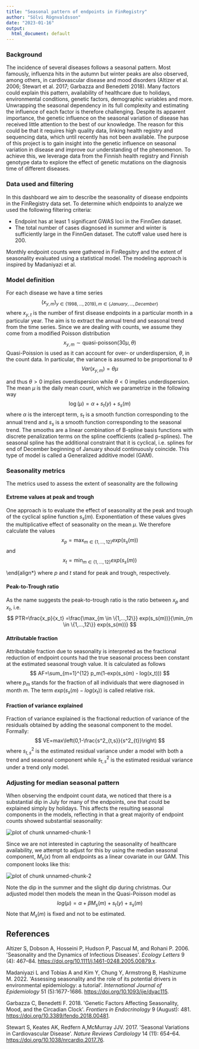 ```yaml
---
title: "Seasonal pattern of endpoints in FinRegistry"
author: "Sölvi Rögnvaldsson"
date: "2023-01-16"
output:
  html_document: default
---
```



### Background
The incidence of several diseases follows a seasonal pattern. Most famously, influenza hits in the autumn but winter peaks are also observed, among others, in cardiovascular disease and mood disorders (Altizer et al. 2006; Stewart et al. 2017; Garbazza and Benedetti 2018). Many factors could explain this pattern, availability of healthcare due to holidays, environmental conditions, genetic factors, demographic variables and more. Unwrapping the seasonal dependency in its full complexity and estimating the influence of each factor is therefore challenging. Despite its apparent importance, the genetic influence on the seasonal variation of disease has received little attention to the best of our knowledge. The reason for this could be that it requires high quality data, linking health registry and sequencing data, which until recently has not been available. The purpose of this project is to gain insight into the genetic influence on seasonal variation in disease and improve our understanding of the phenomenon. To achieve this, we leverage data from the Finnish health registry and Finnish genotype data to explore the effect of genetic mutations on the diagnosis time of different diseases. 
  
### Data used and filtering
In this dashboard we aim to describe the seasonality of disease endpoints in the FinRegistry data set. To determine which endpoints to analyze we used the following filtering criteria:

  * Endpoint has at least 1 significant GWAS loci in the FinnGen dataset.
  * The total number of cases diagnosed in summer and winter is sufficiently large in the FinnGen dataset. The cutoff value used here is 200.   
  
Monthly endpoint counts were gathered in FinRegsitry and the extent of seasonality evaluated using a statistical model. The modeling approach is inspired by Madaniyazi et al.

### Model definition
For each disease we have a time series 
$$(x_{y,m})_{y\in\{1998,...,2019\},m \in \{January,...,December\}}$$
where $x_{y,t}$ is the number of first disease endpoints in a particular month in a particular year. The aim is to extract the annual trend and seasonal trend from the time series. Since we are dealing with counts, we assume they come from a modified Poisson distribution
$$
x_{y,m} \sim \text{quasi-poisson}(30\mu,\theta)
$$
Quasi-Poission is used as it can account for over- or underdispersion, $\theta$, in the count data. In particular, the variance is assumed to be proportional to $\theta$
$$
Var(x_{y,m}) = \theta \mu
$$

and thus $\theta >0$ implies overdispersion while $\theta<0$ implies underdispersion. The mean $\mu$ is the daily mean count, which we parametrize in the following way
$$
\log(\mu) = \alpha + s_t(y) + s_s(m)
$$
where $\alpha$ is the intercept term,  $s_t$ is a smooth function corresponding to the annual trend and $s_s$ is a smooth function corresponding to the seasonal trend. The smooths are a linear combination of B-spline basis functions with discrete penalization terms on the spline coefficients (called p-splines). The seasonal spline has the additional constraint that it is cyclical, i.e. splines for end of December beginning of January should continuously coincide. This type of model is called a Generalized additive model (GAM).
### Seasonality metrics
The metrics used to assess the extent of seasonality are the following   
#### Extreme values at peak and trough
One approach is to evaluate the effect of seasonality at the peak and trough of the cyclical spline function $s_s(m)$. Exponentiation of these values gives the multiplicative effect of seasonality on the mean $\mu$. We therefore calculate the values 
$$
x_p = \max_{m \in \{1,...,12\}} exp(s_s(m))
$$
and   
$$
x_t = \min_{m \in \{1,...,12\}} exp(s_s(m))
$$

\end{align*}
where $p$ and $t$ stand for peak and trough, respectively.   

#### Peak-to-Trough ratio
As the name suggests the peak-to-trough ratio is the ratio between $x_p$ and $x_t$, i.e.
$$
PTR=\frac{x_p}{x_t} =\frac{\max_{m \in \{1,...,12\}} exp(s_s(m))}{\min_{m \in \{1,...,12\}} exp(s_s(m))}
$$

#### Attributable fraction
Attributable fraction due to seasonality is interpreted as the fractional reduction of endpoint counts had the true seasonal process been constant at the estimated seasonal trough value. It is calculated as follows
$$
AF=\sum_{m=1}^{12} p_m(1-exp(s_s(m) - log(x_t)))
$$
where $p_m$ stands for the fraction of all individuals that were diagnosed in month $m$. The term $exp(s_s(m) - log(x_t))$ is called relative risk.     

#### Fraction of variance explained

Fraction of variance explained is the fractional reduction of variance of the residuals obtained by adding the seasonal component to the model. Formally:
$$
VE=max\left(0,1-\frac{s^2_{t,s}}{s^2_{t}}\right)
$$
where $s^2_{t,s}$ is the estimated residual variance under a model with both a trend and seasonal component while $s^2_{t,s}$ is the estimated residual variance under a trend only model.   

### Adjusting for median seasonal pattern

When observing the endpoint count data, we noticed that there is a substantial dip in July for many of the endpoints, one that could be explained simply by holidays. This affects the resulting seasonal components in the models, reflecting in that a great majority of endpoint counts showed substantial seasonality:  

<img src="figure/unnamed-chunk-1-1.png" title="plot of chunk unnamed-chunk-1" alt="plot of chunk unnamed-chunk-1" style="display: block; margin: auto;" />
   
Since we are not interested in capturing the seasonality of healthcare availability, we attempt to adjust for this by using the median seasonal component, $M_s(x)$ from all endpoints as a linear covariate in our GAM. This component looks like this:

<img src="figure/unnamed-chunk-2-1.png" title="plot of chunk unnamed-chunk-2" alt="plot of chunk unnamed-chunk-2" style="display: block; margin: auto;" />
   
Note the dip in the summer and the slight dip during christmas. Our adjusted model then models the mean in the Quasi-Poisson model as
$$
log(\mu) = \alpha + \beta M_s(m)  +s_t(y) + s_s(m)
$$
Note that $M_s(m)$ is fixed and not to be estimated.

## References
Altizer S, Dobson A, Hosseini P, Hudson P, Pascual M, and Rohani P. 2006. 'Seasonality and the Dynamics of Infectious Diseases'. *Ecology Letters* 9 (4): 467–84. https://doi.org/10.1111/j.1461-0248.2005.00879.x.   

Madaniyazi L and Tobias A and Kim Y, Chung Y, Armstrong B, Hashizume  M. 2022. 'Assessing seasonality and the role of its potential drivers in environmental epidemiology: a tutorial'. *International Journal of Epidemiology* 51 (5):1677-1686. https://doi.org/10.1093/ije/dyac115.   

Garbazza C, Benedetti F. 2018. 'Genetic Factors Affecting Seasonality, Mood, and the Circadian Clock'. *Frontiers in Endocrinology* 9 (August): 481. https://doi.org/10.3389/fendo.2018.00481.   

Stewart S, Keates AK, Redfern A,McMurray JJV. 2017. 'Seasonal Variations in Cardiovascular Disease'. *Nature Reviews Cardiology* 14 (11): 654–64. https://doi.org/10.1038/nrcardio.2017.76.



